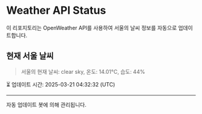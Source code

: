 
# Weather API Status

이 리포지토리는 OpenWeather API를 사용하여 서울의 날씨 정보를 자동으로 업데이트합니다.

## 현재 서울 날씨
> 서울의 현재 날씨: clear sky, 온도: 14.01°C, 습도: 44%

⏳ 업데이트 시간: 2025-03-21 04:32:32 (UTC)

---
자동 업데이트 봇에 의해 관리됩니다.
